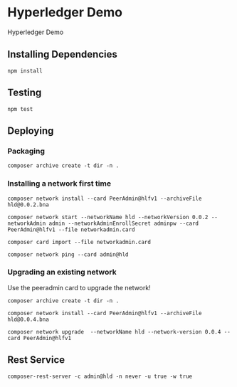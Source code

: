 
# Hyperledger Demo

Hyperledger Demo


## Installing Dependencies

    npm install


## Testing

    npm test


## Deploying


### Packaging

    composer archive create -t dir -n .


### Installing a network first time

    composer network install --card PeerAdmin@hlfv1 --archiveFile hld@0.0.2.bna

    composer network start --networkName hld --networkVersion 0.0.2 --networkAdmin admin --networkAdminEnrollSecret adminpw --card PeerAdmin@hlfv1 --file networkadmin.card

    composer card import --file networkadmin.card

    composer network ping --card admin@hld


### Upgrading an existing network

Use the peeradmin card to upgrade the network!

    composer archive create -t dir -n .

    composer network install --card PeerAdmin@hlfv1 --archiveFile hld@0.0.4.bna

    composer network upgrade  --networkName hld --network-version 0.0.4 --card PeerAdmin@hlfv1


## Rest Service

    composer-rest-server -c admin@hld -n never -u true -w true